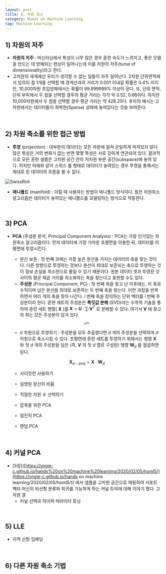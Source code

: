 ```yaml
---
layout: post
title: 8. 차원 축소
category: Hands on Machine Learning
tag: Machine-Learning
---
```






## 1) 차원의 저주

- **차원의 저주** : 머신러닝에서 특성이 너무 많은 경우 훈련 속도가 느려지고, 좋은 모델을 만드는 데 방해되는 현상이 일어나는데 이를 차원의 저주(turse of dimensionality)라고 한다.
- 고차원의 세계에선 우리가 생각할 수 없는 일들이 자주 일어난다. 2차원 단위면적에서 임의의 점 1개를 선택할 때 경계선과의 거리가 0.001 이내일 확률은 0.4% 이지만, 10,000차원 초입방체에서는 확률이 99.999999% 이상이 된다. 또, 단위 면적, 단위 부피에서 두 점을 선택할 경우의 평균 거리는 각각 약 0.52, 0.66이다. 하지만 10,000차원에서 두 점을 선택할 경우 평균 거리는 약 428.25다. 후자의 예시는 고차원에서는 데이터들이 희박한(Sparse) 상태에 놓여있다는 것을 보여준다. 

<br/>

## 2) 차원 축소를 위한 접근 방법

- **투영** (projection) : 대부분의 데이터는 모든 차원에 걸쳐 균일하게 퍼져있지 않다. 많은 특성은 거의 변화가 없는 반면 몇몇 특성은 서로 강하게 연관되어 있다. 결과적으로 모든 훈련 샘플은 고차원 공간 안의 저차원 부분 공간(subspace)에 놓여 있다. 하지만 아래와 같이 스위스 롤 형태로 데이터가 놓여있는 경우 투영을 통해서는 제대로 된 데이터의 흐름을 볼 수 없다.

![SwissRoll](https://www.researchgate.net/profile/John_Burgoyne2/publication/200688576/figure/fig1/AS:305995638165506@1449966453759/The-Swiss-roll-data-set-On-the-left-the-data-is-presented-in-its-original-form-On.png)

- **매니폴드** (manifold) : 이럴 때 사용하는 방법이 매니폴드 방식이다. 많은 차원축소 알고리즘은 데이터가 놓여있는 매니폴드를 모델링하는 방식으로 작동한다. 

<br/>

## 3) PCA

- **PCA** (주성분 분석, Principal Component Analysis) : PCA는 가장 인기있는 차원축소 알고리즘이다. 먼저 데이터에 가장 가까운 초평면을 이용한 뒤, 데이터를 이 평면에 투영시킨다.

  - 분산 보존 : 첫 번째 과제는 가장 높은 분산을 가지는 데이터의 축을 찾는 것이다. 다른 방향으로 투영하는 것보다 분산이 최대로 보존되는 축으로 투영하는 것이 정보 손실을 최소한으로 줄일 수 있기 때문이다. 원본 데이터 셋과 투영된 것 사이의 평균 제곱 거리를 최소화하는 축을 찾는다고 표현할 수도 있다.
  - **주성분** (Principal Component, PC) : 첫 번째 축을 찾고 난 이후에는, 이 축과 수직이며 남은 분산을 최대로 보존하는 두 번째 축을 찾는다. 이런 과정을 반복하면서 여러 개의 축을 찾아 나간다. $i$ 번째 축을 정의하는 단위 벡터를 $i$ 번째 주성분이라 한다. 훈련 세트의 주성분은 **특잇값 분해** (SVD)라는 수학적 기술을 통하여 훈련 세트 행렬( $\mathbf{X}$ )를 $\mathbf{X} = \mathbf{U} \cdot \sum \cdot \mathbf{V}^T$ 로 분해할 수 있다. 여기서 $\mathbf{V}$ 에 찾고자 하는 모든 주성분이 담겨 있다.

  <p align="center"><img src="https://upload.wikimedia.org/wikipedia/commons/thumb/f/f5/GaussianScatterPCA.svg/800px-GaussianScatterPCA.svg.png" alt="PC" style="zoom: 50%;" /></p>

  - $d$ 차원으로 투영하기 : 주성분을 모두 추출했다면 $d$ 개의 주성분을 선택하여 $d$ 차원으로 축소시킬 수 있다. 초평면에 훈련 세트를 투영하기 위해서는 행렬 $\mathbf{X}$ 와 첫 $d$ 개의 주성분을 담은 (즉, $\mathbf{V}$ 의 첫 $d$ 열로 구성된) 행렬 $\mathbf{W}_d$ 를 점곱하면 된다.

  $$
  \mathbf{X}_{d-\text{proj}} = \mathbf{X} \cdot \mathbf{W}_d
  $$

  

  - 사이킷런 사용하기

  - 설명된 분산의 비율
  - 적절한 차원 수 선택하기
  - 압축을 위한 PCA
  - 점진적 PCA
  - 랜덤 PCA

<br/>

## 4) 커널 PCA

- [5장]([https://yngie-c.github.io/hands%20on%20machine%20learning/2020/02/05/homl5/](https://yngie-c.github.io/hands on machine learning/2020/02/05/homl5/)) 에서 샘플을 고차원 공간으로 매핑하여 서포트 벡터 머신의 비선형 분류와 회귀를 가능하게 하는 커널 트릭에 대해 이야기 했다. 고차원 결
  - 커널 선택과 하이퍼 파라미터 튜닝

<br/>

## 5) LLE

- 지역 선형 임베딩

<br/>

## 6) 다른 차원 축소 기법



<br/>